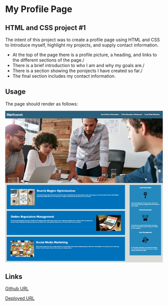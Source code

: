 # My Profile Page

## HTML and CSS project #1

The intent of this project was to create a profile page using HTML and CSS to Introduce myself, highlight my projects, and supply contact information.

- At the top of the page there is a profile picture, a heading, and links to the different sections of the page./
- There is a brief introduction to who I am and why my goals are./
- There is a section showing the porojects I have created so far./
- The final section includes my contact information.


## Usage

The page should render as follows:

![Page Demo](assets/horiseon.png)



## Links


[Github URL](https://github.com/ReedHMartin/Portfolio) 

[Deployed URL](https://reedhmartin.github.io/Portfolio/)